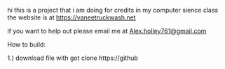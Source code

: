 hi this is a project that i am doing for credits in my computer sience class the website is at https://vaneetruckwash.net

if you want to help out please email me at Alex.holley761@gmail.com 

How to build:

1.) download file with 
got clone https://github

